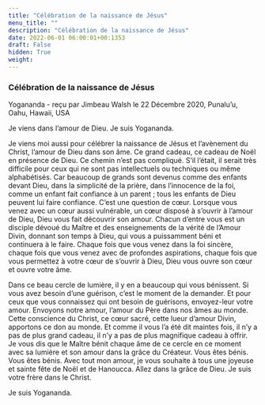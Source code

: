 ```yaml
---
title: "Célébration de la naissance de Jésus"
menu_title: ""
description: "Célébration de la naissance de Jésus"
date: 2022-06-01 06:00:01+00:1353
draft: False
hidden: True
weight:
---
```

### Célébration de la naissance de Jésus

Yogananda - reçu par Jimbeau Walsh le 22 Décembre 2020, Punalu’u, Oahu, Hawaii, USA

Je viens dans l’amour de Dieu. Je suis Yogananda.

Je viens moi aussi pour célébrer la naissance de Jésus et l’avènement du Christ, l’amour de Dieu dans son âme. Ce grand cadeau, ce cadeau de Noël en présence de Dieu. Ce chemin n’est pas compliqué. S’il l’était, il serait très difficile pour ceux qui ne sont pas intellectuels ou techniques ou même alphabétisés. Car beaucoup de grands sont devenus comme des enfants devant Dieu, dans la simplicité de la prière, dans l’innocence de la foi, comme un enfant fait confiance à un parent ; tous les enfants de Dieu peuvent lui faire confiance. C’est une question de cœur. Lorsque vous venez avec un cœur aussi vulnérable, un cœur disposé à s’ouvrir à l’amour de Dieu, Dieu vous fait découvrir son amour. Chacun d’entre vous est un disciple dévoué du Maître et des enseignements de la vérité de l’Amour Divin, donnant son temps à Dieu, qui vous a puissamment béni et continuera à le faire. Chaque fois que vous venez dans la foi sincère, chaque fois que vous venez avec de profondes aspirations, chaque fois que vous permettez à votre cœur de s’ouvrir à Dieu, Dieu vous ouvre son cœur et ouvre votre âme.

Dans ce beau cercle de lumière, il y en a beaucoup qui vous bénissent. Si vous avez besoin d’une guérison, c’est le moment de la demander. Et pour ceux que vous connaissez qui ont besoin de guérisons, envoyez-leur votre amour. Envoyons notre amour, l’amour du Père dans nos âmes au monde. Cette conscience du Christ, ce cœur sacré, cette lueur d’amour Divin, apportons ce don au monde. Et comme il vous l’a été dit maintes fois, il n’y a pas de plus grand cadeau, il n’y a pas de plus magnifique cadeau à offrir. Je vous dis que le Maître bénit chaque âme de ce cercle en ce moment avec sa lumière et son amour dans la grâce du Créateur. Vous êtes bénis. Vous êtes bénis. Avec tout mon amour, je vous souhaite à tous une joyeuse et sainte fête de Noël et de Hanoucca. Allez dans la grâce de Dieu. Je suis votre frère dans le Christ.

Je suis Yogananda.



